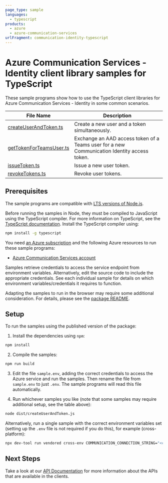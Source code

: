 ```yaml
---
page_type: sample
languages:
  - typescript
products:
  - azure
  - azure-communication-services
urlFragment: communication-identity-typescript
---
```


# Azure Communication Services - Identity client library samples for TypeScript

These sample programs show how to use the TypeScript client libraries for Azure Communication Services - Identity in some common scenarios.

| **File Name**                                   | **Description**                                                                             |
| ----------------------------------------------- | ------------------------------------------------------------------------------------------- |
| [createUserAndToken.ts][createuserandtoken]     | Create a new user and a token simultaneously.                                               |
| [getTokenForTeamsUser.ts][gettokenforteamsuser] | Exchange an AAD access token of a Teams user for a new Communication Identity access token. |
| [issueToken.ts][issuetoken]                     | Issue a new user token.                                                                     |
| [revokeTokens.ts][revoketokens]                 | Revoke user tokens.                                                                         |

## Prerequisites

The sample programs are compatible with [LTS versions of Node.js](https://github.com/nodejs/release#release-schedule).

Before running the samples in Node, they must be compiled to JavaScript using the TypeScript compiler. For more information on TypeScript, see the [TypeScript documentation][typescript]. Install the TypeScript compiler using:

```bash
npm install -g typescript
```

You need [an Azure subscription][freesub] and the following Azure resources to run these sample programs:

- [Azure Communication Services account][createinstance_azurecommunicationservicesaccount]

Samples retrieve credentials to access the service endpoint from environment variables. Alternatively, edit the source code to include the appropriate credentials. See each individual sample for details on which environment variables/credentials it requires to function.

Adapting the samples to run in the browser may require some additional consideration. For details, please see the [package README][package].

## Setup

To run the samples using the published version of the package:

1. Install the dependencies using `npm`:

```bash
npm install
```

2. Compile the samples:

```bash
npm run build
```

3. Edit the file `sample.env`, adding the correct credentials to access the Azure service and run the samples. Then rename the file from `sample.env` to just `.env`. The sample programs will read this file automatically.

4. Run whichever samples you like (note that some samples may require additional setup, see the table above):

```bash
node dist/createUserAndToken.js
```

Alternatively, run a single sample with the correct environment variables set (setting up the `.env` file is not required if you do this), for example (cross-platform):

```bash
npx dev-tool run vendored cross-env COMMUNICATION_CONNECTION_STRING="<communication connection string>" node dist/createUserAndToken.js
```

## Next Steps

Take a look at our [API Documentation][apiref] for more information about the APIs that are available in the clients.

[createuserandtoken]: https://github.com/Azure/azure-sdk-for-js/blob/main/sdk/communication/communication-identity/samples/v1/typescript/src/createUserAndToken.ts
[gettokenforteamsuser]: https://github.com/Azure/azure-sdk-for-js/blob/main/sdk/communication/communication-identity/samples/v1/typescript/src/getTokenForTeamsUser.ts
[issuetoken]: https://github.com/Azure/azure-sdk-for-js/blob/main/sdk/communication/communication-identity/samples/v1/typescript/src/issueToken.ts
[revoketokens]: https://github.com/Azure/azure-sdk-for-js/blob/main/sdk/communication/communication-identity/samples/v1/typescript/src/revokeTokens.ts
[apiref]: https://learn.microsoft.com/javascript/api/@azure/communication-identity
[freesub]: https://azure.microsoft.com/free/
[createinstance_azurecommunicationservicesaccount]: https://learn.microsoft.com/azure/communication-services/quickstarts/create-communication-resource
[package]: https://github.com/Azure/azure-sdk-for-js/tree/main/sdk/communication/communication-identity/README.md
[typescript]: https://www.typescriptlang.org/docs/home.html
